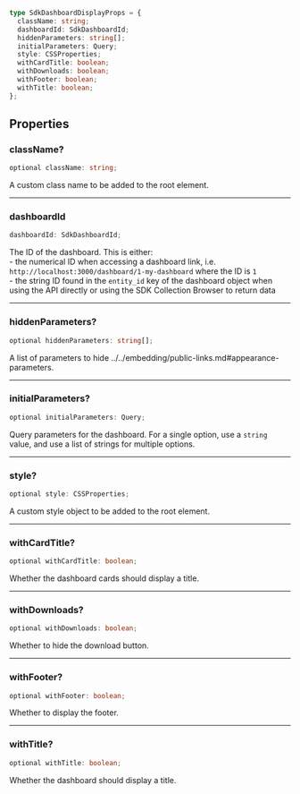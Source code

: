 ```ts
type SdkDashboardDisplayProps = {
  className: string;
  dashboardId: SdkDashboardId;
  hiddenParameters: string[];
  initialParameters: Query;
  style: CSSProperties;
  withCardTitle: boolean;
  withDownloads: boolean;
  withFooter: boolean;
  withTitle: boolean;
};
```

## Properties

### className?

```ts
optional className: string;
```

A custom class name to be added to the root element.

***

### dashboardId

```ts
dashboardId: SdkDashboardId;
```

The ID of the dashboard. This is either:
 <br>- the numerical ID when accessing a dashboard link, i.e. `http://localhost:3000/dashboard/1-my-dashboard` where the ID is `1`
 <br>- the string ID found in the `entity_id` key of the dashboard object when using the API directly or using the SDK Collection Browser to return data

***

### hiddenParameters?

```ts
optional hiddenParameters: string[];
```

A list of parameters to hide ../../embedding/public-links.md#appearance-parameters.

***

### initialParameters?

```ts
optional initialParameters: Query;
```

Query parameters for the dashboard. For a single option, use a `string` value, and use a list of strings for multiple options.

***

### style?

```ts
optional style: CSSProperties;
```

A custom style object to be added to the root element.

***

### withCardTitle?

```ts
optional withCardTitle: boolean;
```

Whether the dashboard cards should display a title.

***

### withDownloads?

```ts
optional withDownloads: boolean;
```

Whether to hide the download button.

***

### withFooter?

```ts
optional withFooter: boolean;
```

Whether to display the footer.

***

### withTitle?

```ts
optional withTitle: boolean;
```

Whether the dashboard should display a title.
